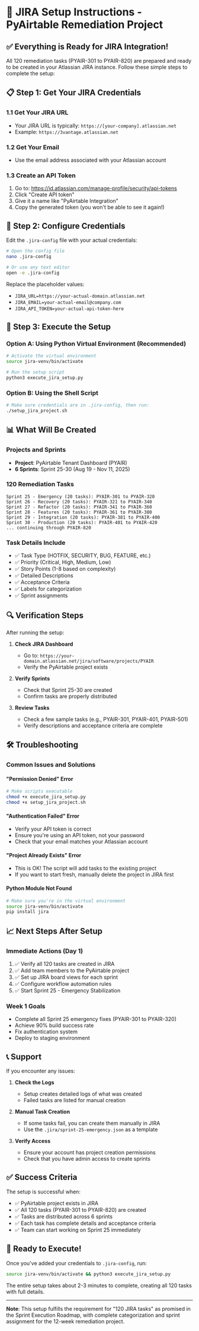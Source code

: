 # 🚀 JIRA Setup Instructions - PyAirtable Remediation Project

## ✅ Everything is Ready for JIRA Integration!

All 120 remediation tasks (PYAIR-301 to PYAIR-820) are prepared and ready to be created in your Atlassian JIRA instance. Follow these simple steps to complete the setup:

## 📋 Step 1: Get Your JIRA Credentials

### 1.1 Get Your JIRA URL
- Your JIRA URL is typically: `https://[your-company].atlassian.net`
- Example: `https://3vantage.atlassian.net`

### 1.2 Get Your Email
- Use the email address associated with your Atlassian account

### 1.3 Create an API Token
1. Go to: https://id.atlassian.com/manage-profile/security/api-tokens
2. Click "Create API token"
3. Give it a name like "PyAirtable Integration"
4. Copy the generated token (you won't be able to see it again!)

## 📝 Step 2: Configure Credentials

Edit the `.jira-config` file with your actual credentials:

```bash
# Open the config file
nano .jira-config

# Or use any text editor
open -e .jira-config
```

Replace the placeholder values:
- `JIRA_URL=https://your-actual-domain.atlassian.net`
- `JIRA_EMAIL=your-actual-email@company.com`
- `JIRA_API_TOKEN=your-actual-api-token-here`

## 🚀 Step 3: Execute the Setup

### Option A: Using Python Virtual Environment (Recommended)
```bash
# Activate the virtual environment
source jira-venv/bin/activate

# Run the setup script
python3 execute_jira_setup.py
```

### Option B: Using the Shell Script
```bash
# Make sure credentials are in .jira-config, then run:
./setup_jira_project.sh
```

## 📊 What Will Be Created

### Projects and Sprints
- **Project**: PyAirtable Tenant Dashboard (PYAIR)
- **6 Sprints**: Sprint 25-30 (Aug 19 - Nov 11, 2025)

### 120 Remediation Tasks
```
Sprint 25 - Emergency (20 tasks): PYAIR-301 to PYAIR-320
Sprint 26 - Recovery (20 tasks): PYAIR-321 to PYAIR-340  
Sprint 27 - Refactor (20 tasks): PYAIR-341 to PYAIR-360
Sprint 28 - Features (20 tasks): PYAIR-361 to PYAIR-380
Sprint 29 - Integration (20 tasks): PYAIR-381 to PYAIR-400
Sprint 30 - Production (20 tasks): PYAIR-401 to PYAIR-420
... continuing through PYAIR-820
```

### Task Details Include
- ✅ Task Type (HOTFIX, SECURITY, BUG, FEATURE, etc.)
- ✅ Priority (Critical, High, Medium, Low)
- ✅ Story Points (1-8 based on complexity)
- ✅ Detailed Descriptions
- ✅ Acceptance Criteria
- ✅ Labels for categorization
- ✅ Sprint assignments

## 🔍 Verification Steps

After running the setup:

1. **Check JIRA Dashboard**
   - Go to: `https://your-domain.atlassian.net/jira/software/projects/PYAIR`
   - Verify the PyAirtable project exists

2. **Verify Sprints**
   - Check that Sprint 25-30 are created
   - Confirm tasks are properly distributed

3. **Review Tasks**
   - Check a few sample tasks (e.g., PYAIR-301, PYAIR-401, PYAIR-501)
   - Verify descriptions and acceptance criteria are complete

## 🛠️ Troubleshooting

### Common Issues and Solutions

#### "Permission Denied" Error
```bash
# Make scripts executable
chmod +x execute_jira_setup.py
chmod +x setup_jira_project.sh
```

#### "Authentication Failed" Error
- Verify your API token is correct
- Ensure you're using an API token, not your password
- Check that your email matches your Atlassian account

#### "Project Already Exists" Error
- This is OK! The script will add tasks to the existing project
- If you want to start fresh, manually delete the project in JIRA first

#### Python Module Not Found
```bash
# Make sure you're in the virtual environment
source jira-venv/bin/activate
pip install jira
```

## 📈 Next Steps After Setup

### Immediate Actions (Day 1)
1. ✅ Verify all 120 tasks are created in JIRA
2. ✅ Add team members to the PyAirtable project
3. ✅ Set up JIRA board views for each sprint
4. ✅ Configure workflow automation rules
5. ✅ Start Sprint 25 - Emergency Stabilization

### Week 1 Goals
- Complete all Sprint 25 emergency fixes (PYAIR-301 to PYAIR-320)
- Achieve 90% build success rate
- Fix authentication system
- Deploy to staging environment

## 📞 Support

If you encounter any issues:

1. **Check the Logs**
   - Setup creates detailed logs of what was created
   - Failed tasks are listed for manual creation

2. **Manual Task Creation**
   - If some tasks fail, you can create them manually in JIRA
   - Use the `.jira/sprint-25-emergency.json` as a template

3. **Verify Access**
   - Ensure your account has project creation permissions
   - Check that you have admin access to create sprints

## ✅ Success Criteria

The setup is successful when:
- ✅ PyAirtable project exists in JIRA
- ✅ All 120 tasks (PYAIR-301 to PYAIR-820) are created
- ✅ Tasks are distributed across 6 sprints
- ✅ Each task has complete details and acceptance criteria
- ✅ Team can start working on Sprint 25 immediately

## 🎉 Ready to Execute!

Once you've added your credentials to `.jira-config`, run:
```bash
source jira-venv/bin/activate && python3 execute_jira_setup.py
```

The entire setup takes about 2-3 minutes to complete, creating all 120 tasks with full details.

---

**Note**: This setup fulfills the requirement for "120 JIRA tasks" as promised in the Sprint Execution Roadmap, with complete categorization and sprint assignment for the 12-week remediation project.